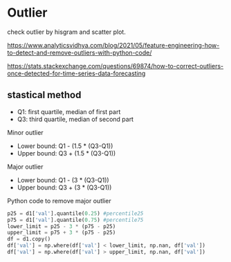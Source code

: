 # Outlier

check outlier by hisgram and scatter plot.

https://www.analyticsvidhya.com/blog/2021/05/feature-engineering-how-to-detect-and-remove-outliers-with-python-code/

https://stats.stackexchange.com/questions/69874/how-to-correct-outliers-once-detected-for-time-series-data-forecasting

## stastical method
- Q1: first quartile, median of first part
- Q3: third quartile, median of second part

Minor outlier
- Lower bound: Q1 - (1.5 * (Q3-Q1))
- Upper bound: Q3 + (1.5 * (Q3-Q1))

Major outlier
- Lower bound: Q1 - (3 * (Q3-Q1))
- Upper bound: Q3 + (3 * (Q3-Q1))

Python code to remove major outlier
```py
p25 = d1['val'].quantile(0.25) #percentile25
p75 = d1['val'].quantile(0.75) #percentile75
lower_limit = p25 - 3 * (p75 - p25)
upper_limit = p75 + 3 * (p75 - p25)
df = d1.copy()
df['val'] = np.where(df['val'] < lower_limit, np.nan, df['val'])
df['val'] = np.where(df['val'] > upper_limit, np.nan, df['val'])
```
